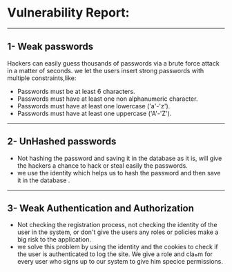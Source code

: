 # Vulnerability Report:
---
## 1- Weak passwords
Hackers can easily guess thousands of passwords via a brute force attack in a matter of seconds. we let the users insert strong passwords with multiple constraints,like:
- Passwords must be at least 6 characters.  
- Passwords must have at least one non alphanumeric character.  
- Passwords must have at least one lowercase ('a'-'z').
- Passwords must have at least one uppercase ('A'-'Z').  
---
## 2- UnHashed passwords
- Not hashing the password and saving it in the database as it is, will give the hackers a chance to hack or steal easily the passwords.  
- we use the identity which helps us to hash the password and then save it in the database .    
---
## 3- Weak Authentication and Authorization

- Not checking the registration process, not checking the identity of the user in the system, or don't give the users any roles or policies make a big risk to the application.
-  we solve this problem by using the identity and the cookies to check if the user is authenticated to log the site. We give a role and claهm for every user who signs up to our system to give him specice permissions.
